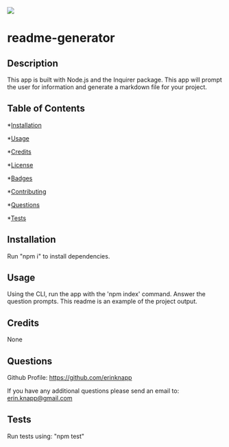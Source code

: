 <img src="https://img.shields.io/github/license/erinkanpp/readme-generator-with-node?color=blue&label=MIT">

  # readme-generator

  ## Description

  This app is built with Node.js and the Inquirer package. This app will prompt the user for information and generate a markdown file for your project.

  ## Table of Contents

  *[Installation](#installation)
  
  *[Usage](#usage)
  
  *[Credits](#credits)
  
  *[License](#license)
  
  *[Badges](#badges)
  
  *[Contributing](#constributing)
  
  *[Questions](#questions)
  
  *[Tests](#tests)

  ## Installation

  Run "npm i" to install dependencies.

  ## Usage

  Using the CLI, run the app with the 'npm index' command. Answer the question prompts. This readme is an example of the project output.

  ## Credits

  None

  ## Questions

  Github Profile: https://github.com/erinknapp

  If you have any additional questions please send an email to: <erin.knapp@gmail.com>

  ## Tests

  Run tests using: "npm test"  
